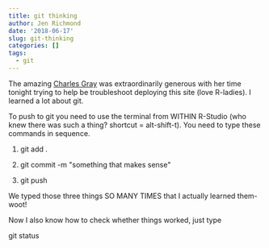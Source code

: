 ```yaml
---
title: git thinking
author: Jen Richmond
date: '2018-06-17'
slug: git-thinking
categories: []
tags:
  - git
---
```


The amazing [Charles Gray](https://twitter.com/cantabile) was extraordinarily generous with her time tonight trying to help be troubleshoot deploying this site (love R-ladies). I learned a lot about git. 

<!--more-->

To push to git you need to use the terminal from WITHIN R-Studio (who knew there was such a thing? shortcut = alt-shift-t). You need to type these commands in sequence. 

1. git add .

2. git commit -m "something that makes sense"

3. git push

We typed those three things SO MANY TIMES that I actually learned them- woot!

Now I also know how to check whether things worked, just type

git status




